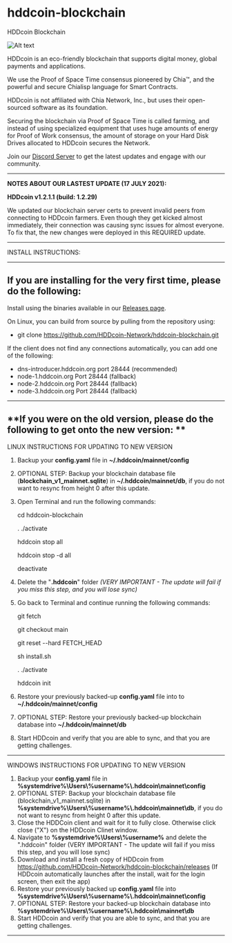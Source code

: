 # hddcoin-blockchain
 HDDcoin Blockchain

![Alt text](https://hddcoin.org/wp-content/uploads/2021/07/hdd_coin_logo_website_75.png)

HDDcoin is an eco-friendly blockchain that supports digital money, global payments and applications.

We use the Proof of Space Time consensus pioneered by Chia™, and the powerful and secure Chialisp language for Smart Contracts.

HDDcoin is not affiliated with Chia Network, Inc., but uses their open-sourced software as its foundation.

Securing the blockchain via Proof of Space Time is called farming, and instead of using specialized equipment that uses huge amounts of energy for Proof of Work consensus, the amount of storage on your Hard Disk Drives allocated to HDDcoin secures the Network.

Join our [Discord Server](https://discord.gg/5va3txyzVH) to get the latest updates and engage with our community.


***********************************************

**NOTES ABOUT OUR LASTEST UPDATE (17 JULY 2021):**

**HDDcoin v1.2.1.1 (build: 1.2.29)**

We updated our blockchain server certs to prevent invalid peers from connecting to HDDcoin farmers. Even though they get kicked almost immediately, their connection was causing sync issues for almost everyone. To fix that, the new changes were deployed in this REQUIRED update.



***********************************************

INSTALL INSTRUCTIONS:


***********************************************

**If you are installing for the very first time, please do the following:**
-------------

Install using the binaries available in our [Releases page](https://github.com/HDDcoin-Network/hddcoin-blockchain/releases).


On Linux, you can build from source by pulling from the repository using:

- git clone https://github.com/HDDcoin-Network/hddcoin-blockchain.git


If the client does not find any connections automatically, you can add one of the following:

- dns-introducer.hddcoin.org port 28444 (recommended)
-	node-1.hddcoin.org Port 28444 (fallback)
-	node-2.hddcoin.org Port 28444 (fallback)
-	node-3.hddcoin.org Port 28444 (fallback)


***********************************************

**If you were on the old version, please do the following to get onto the new version:
**
-------------


LINUX INSTRUCTIONS FOR UPDATING TO NEW VERSION

1) Backup your **config.yaml** file in **~/.hddcoin/mainnet/config**
2) OPTIONAL STEP: Backup your blockchain database file (**blockchain_v1_mainnet.sqlite**) in **~/.hddcoin/mainnet/db**, if you do not want to resync from height 0 after this update.
3) Open Terminal and run the following commands:
  
     cd hddcoin-blockchain
  
     . ./activate
  
     hddcoin stop all
 
     hddcoin stop -d all
 
     deactivate
   
3) Delete the "**.hddcoin**" folder _(VERY IMPORTANT - The update will fail if you miss this step, and you will lose sync)_
4) Go back to Terminal and continue running the following commands:
   
     git fetch
   
     git checkout main
   
     git reset --hard FETCH_HEAD
   
     sh install.sh
   
     . ./activate
   
     hddcoin init
   
5) Restore your previously backed-up **config.yaml** file into to **~/.hddcoin/mainnet/config**
7) OPTIONAL STEP: Restore your previously backed-up blockchain database into **~/.hddcoin/mainnet/db**
8) Start HDDcoin and verify that you are able to sync, and that you are getting challenges.


-------------


WINDOWS INSTRUCTIONS FOR UPDATING TO NEW VERSION


1) Backup your **config.yaml** file in **%systemdrive%\Users\\\%username%\\\.hddcoin\mainnet\config**
2) OPTIONAL STEP: Backup your blockchain database file (blockchain_v1_mainnet.sqlite) in **%systemdrive%\Users\\\%username%\\\.hddcoin\mainnet\db**, if you do not want to resync from height 0 after this update.
3) Close the HDDCoin client and wait for it to fully close. Otherwise click close ("X") on the HDDcoin Clinet window.
4) Navigate to **%systemdrive%\Users\\\%username%** and delete the ".hddcoin" folder (VERY IMPORTANT - The update will fail if you miss this step, and you will lose sync)
5) Download and install a fresh copy of HDDcoin from https://github.com/HDDcoin-Network/hddcoin-blockchain/releases (If HDDcoin automatically launches after the install, wait for the login screen, then exit the app)
6) Restore your previously backed up **config.yaml** file into **%systemdrive%\Users\\\%username%\\\.hddcoin\mainnet\config**
7) OPTIONAL STEP: Restore your backed-up blockchain database into **%systemdrive%\Users\\\%username%\\\.hddcoin\mainnet\db**
9) Start HDDcoin and verify that you are able to sync, and that you are getting challenges.

--------------
